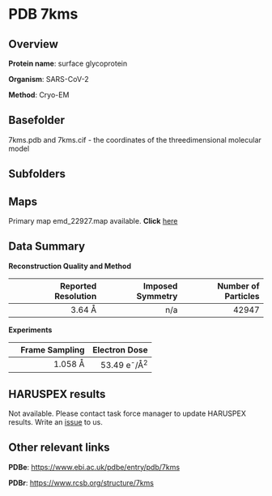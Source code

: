 # PDB 7kms

## Overview

**Protein name**: surface glycoprotein

**Organism**: SARS-CoV-2

**Method**: Cryo-EM



## Basefolder

7kms.pdb and 7kms.cif - the coordinates of the threedimensional molecular model

## Subfolders









## Maps

Primary map emd_22927.map available. **Click** [here](http://ftp.wwpdb.org/pub/emdb/structures/EMD-22927/map/) 

## Data Summary
**Reconstruction Quality and Method**

|   | Reported Resolution | Imposed Symmetry | Number of Particles |
|---|-------------:|----------------:|--------------:|
|   |3.64 Å|n/a|42947|

**Experiments**

|   | Frame Sampling | Electron Dose |
|---|-------------:|----------------:|
|   |1.058 Å|53.49 e<sup>-</sup>/Å<sup>2</sup>|

## HARUSPEX results

Not available. Please contact task force manager to update HARUSPEX results. Write an [issue](https://github.com/thorn-lab/coronavirus_structural_task_force/issues) to us.

## Other relevant links 
**PDBe**:  https://www.ebi.ac.uk/pdbe/entry/pdb/7kms
 
**PDBr**: https://www.rcsb.org/structure/7kms 
